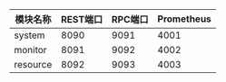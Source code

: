 | 模块名称     | REST端口 | RPC端口 | Prometheus |
|----------|--------|-------|------------|
| system   | 8090   | 9091  | 4001       |
| monitor  | 8091   | 9092  | 4002       |
| resource | 8092   | 9093  | 4003       |